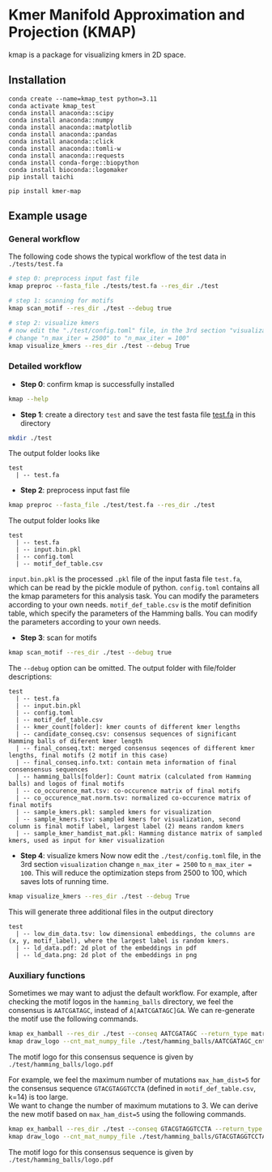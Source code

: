 # Kmer Manifold Approximation and Projection (KMAP)
kmap is a package for visualizing kmers in 2D space. 

## Installation
```
conda create --name=kmap_test python=3.11
conda activate kmap_test
conda install anaconda::scipy
conda install anaconda::numpy
conda install anaconda::matplotlib
conda install anaconda::pandas
conda install anaconda::click
conda install anaconda::tomli-w
conda install anaconda::requests
conda install conda-forge::biopython
conda install bioconda::logomaker
pip install taichi

pip install kmer-map
```

## Example usage
### General workflow
The following code shows the typical workflow of the test data in `./tests/test.fa`
```bash
# step 0: preprocess input fast file
kmap preproc --fasta_file ./tests/test.fa --res_dir ./test 

# step 1: scanning for motifs 
kmap scan_motif --res_dir ./test --debug true

# step 2: visualize kmers
# now edit the "./test/config.toml" file, in the 3rd section "visualization"
# change "n_max_iter = 2500" to "n_max_iter = 100"  
kmap visualize_kmers --res_dir ./test --debug True
```



### Detailed workflow
- **Step 0**: confirm kmap is successfully installed
```bash
kmap --help
```
- **Step 1**: create a directory `test` and save the test fasta file [test.fa](./tests/test.fa) in this directory
```bash 
mkdir ./test
```
The output folder looks like
```
test
  | -- test.fa
```
- **Step 2**: preprocess input fast file
```bash 
kmap preproc --fasta_file ./test/test.fa --res_dir ./test 
```
The output folder looks like
```
test
  | -- test.fa
  | -- input.bin.pkl
  | -- config.toml
  | -- motif_def_table.csv
```
`input.bin.pkl` is the processed `.pkl` file of the input fasta file `test.fa`, which can be read by the pickle module of python. 
`config.toml` contains all the kmap parameters for this analysis task. You can modify the parameters according to your own needs.
`motif_def_table.csv` is the motif definition table, which specify the parameters of the Hamming balls. You can modify the parameters according to your own needs.
- **Step 3**: scan for motifs
```bash 
kmap scan_motif --res_dir ./test --debug true 
```
The `--debug` option can be omitted. The output folder with file/folder descriptions:
```
test
  | -- test.fa
  | -- input.bin.pkl
  | -- config.toml
  | -- motif_def_table.csv
  | -- kmer_count[folder]: kmer counts of different kmer lengths
  | -- candidate_conseq.csv: consensus sequences of significant Hamming balls of diferent kmer length
  | -- final_conseq.txt: merged consensus seqences of different kmer lengths, final motifs (2 motif in this case)
  | -- final_conseq.info.txt: contain meta information of final consensensus sequences
  | -- hamming_balls[folder]: Count matrix (calculated from Hamming balls) and logos of final motifs
  | -- co_occurence_mat.tsv: co-occurence matrix of final motifs
  | -- co_occurence_mat.norm.tsv: normalized co-occurence matrix of final motifs
  | -- sample_kmers.pkl: sampled kmers for visualization
  | -- sample_kmers.tsv: sampled kmers for visualization, second column is final motif label, largest label (2) means random kmers
  | -- sample_kmer_hamdist_mat.pkl: Hamming distance matrix of sampled kmers, used as input for kmer visualization
```
-  **Step 4**: visualize kmers
Now now edit the `./test/config.toml` file, 
in the 3rd section `visualization` change `n_max_iter = 2500` to `n_max_iter = 100`. 
This will reduce the optimization steps from 2500 to 100, which saves lots of running time.
```bash 
kmap visualize_kmers --res_dir ./test --debug True
```
This will generate three additional files in the output directory
```
test
  | -- low_dim_data.tsv: low dimensional embeddings, the columns are (x, y, motif_label), where the largest label is random kmers.
  | -- ld_data.pdf: 2d plot of the embeddings in pdf 
  | -- ld_data.png: 2d plot of the embeddings in png
```

### Auxiliary functions

Sometimes we may want to adjust the default workflow.
For example, after checking the motif logos in the `hamming_balls` directory, we feel the consensus is `AATCGATAGC`, instead of `A[AATCGATAGC]GA`. 
We can re-generate the motif use the following commands.
```bash
kmap ex_hamball --res_dir ./test --conseq AATCGATAGC --return_type matrix --output_file ./test/hamming_balls/AATCGATAGC_cntmat.csv 
kmap draw_logo --cnt_mat_numpy_file ./test/hamming_balls/AATCGATAGC_cntmat.csv --output_fig_file ./test/hamming_balls/logo.pdf
```
The motif logo for this consensus sequence is given by `./test/hamming_balls/logo.pdf`

For example, we feel the maximum number of mutations `max_ham_dist=5` for the consensus sequence `GTACGTAGGTCCTA` (defined in `motif_def_table.csv`, k=14) is too large.  
We want to change the number of maximum mutations to 3. We can derive the new motif based on `max_ham_dist=5` using the following commands.
```bash
kmap ex_hamball --res_dir ./test --conseq GTACGTAGGTCCTA --return_type matrix --max_ham_dist 3 --output_file ./test/hamming_balls/GTACGTAGGTCCTA_cntmat.csv 
kmap draw_logo --cnt_mat_numpy_file ./test/hamming_balls/GTACGTAGGTCCTA_cntmat.csv --output_fig_file ./test/hamming_balls/logo.pdf
```
The motif logo for this consensus sequence is given by `./test/hamming_balls/logo.pdf`

[comment]: <> (Release commands)
[comment]: <> (python -m build) 
[comment]: <> (python3 -m twine upload --repository testpypi dist/*)

